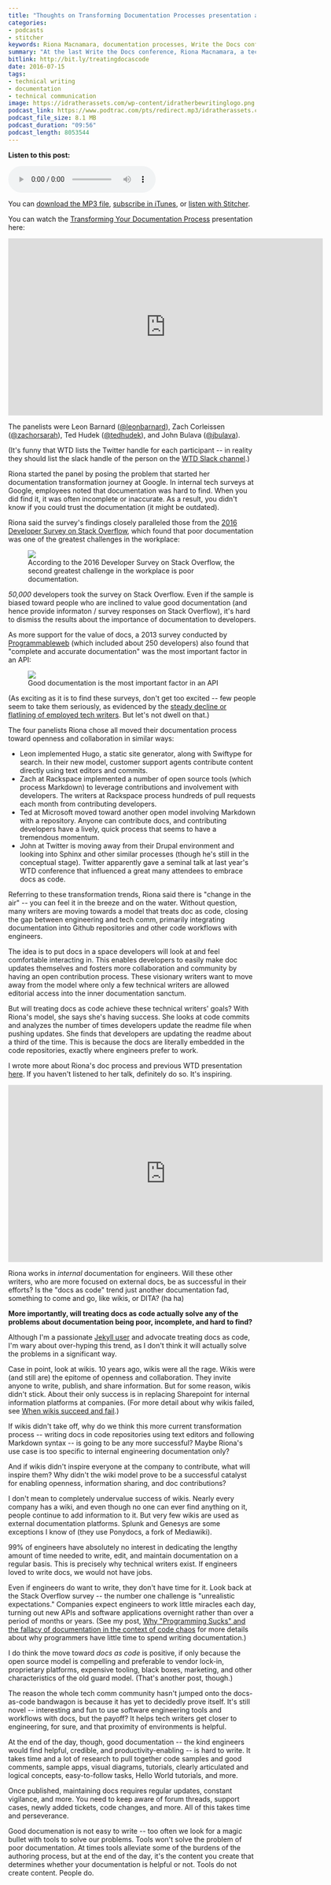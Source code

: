 ```yaml
---
title: "Thoughts on Transforming Documentation Processes presentation at WTD: Evaluating the trend to treat documentation as code"
categories:
- podcasts
- stitcher
keywords: Riona Macnamara, documentation processes, Write the Docs conference, transformation, documentation trends, doc as code, openness, collaboration
summary: "At the last Write the Docs conference, Riona Macnamara, a tech writer working on internal developer documentation at Google, moderated a panel about transforming your documentation process. The panel consisted of four writers from various companies -- Balsamiq, Rackspace, Microsoft, and Twitter. The panelists talked about how they increased collaboration and openness in their company's doc culture by transforming their authoring and publishing processes. Most of these transformations involved adopting a 'docs as code' type approach, which seems to be a growing trend."
bitlink: http://bit.ly/treatingdocascode
date: 2016-07-15
tags:
- technical writing
- documentation
- technical communication
image: https://idratherassets.com/wp-content/idratherbewritinglogo.png
podcast_link: https://www.podtrac.com/pts/redirect.mp3/idratherassets.com/podcasts/transforming-doc-processes.mp3
podcast_file_size: 8.1 MB
podcast_duration: "09:56"
podcast_length: 8053544
---
```


<div class="audioControls">
<p><b>Listen to this post:</b></p>
<p><audio controls="controls"><source src="https://www.podtrac.com/pts/redirect.mp3/idratherassets.com/podcasts/transforming-doc-processes.mp3" type="audio/mpeg" /></audio></p>

<p>You can <a href="https://www.podtrac.com/pts/redirect.mp3/idratherassets.com/podcasts/transforming-doc-processes.mp3" alt="Thoughts on Transforming Documentation Processes presentation at WTD: Evaluating the trend to treat documentation as code">download the MP3 file</a>, <a href="https://itunes.apple.com/us/podcast/id-rather-be-writing-podcast/id277365275">subscribe in iTunes</a>, or <a href="http://www.stitcher.com/podcast/id-rather-be-writing-technical-writing-podcast"> listen with Stitcher</a>.</p>
</div>

You can watch the [Transforming Your Documentation Process](https://www.youtube.com/watch?v=Y2TGwUPb8R4) presentation here:

<iframe width="640" height="360" src="https://www.youtube.com/embed/Y2TGwUPb8R4?list=PLmV2D6sIiX3U03qc-FPXgLFGFkccCEtfv" frameborder="0" allowfullscreen></iframe>

The panelists were Leon Barnard ([@leonbarnard](http://twitter.com/leonbarnard)), Zach Corleissen ([@zachorsarah](http://twitter.com/zachorsarah)), Ted Hudek ([@tedhudek](http://twitter.com/tedhudek)), and John Bulava ([@jbulava](http://twitter.com/jbulava)).

(It's funny that WTD lists the Twitter handle for each participant -- in reality they should list the slack handle of the person on the [WTD Slack channel](slack.writethedocs.org).)

Riona started the panel by posing the problem that started her documentation transformation journey at Google. In internal tech surveys at Google, employees noted that documentation was hard to find. When you did find it, it was often incomplete or inaccurate. As a result, you didn't know if you could trust the documentation (it might be outdated).

Riona said the survey's findings closely paralleled those from the [2016 Developer Survey on Stack Overflow](https://stackoverflow.com/research/developer-survey-2016#work-challenges-at-work), which found that poor documentation was one of the greatest challenges in the workplace:

<figure><a href="https://stackoverflow.com/research/developer-survey-2016#work-challenges-at-work"><img src="{{ "https://idratherbewritingmedia.com/images/docsurveystackoverflow.png" | prepend: site.baseurl }}"/></a><figcaption>According to the 2016 Developer Survey on Stack Overflow, the second greatest challenge in the workplace is poor documentation.</figcaption></figure>

*50,000* developers took the survey on Stack Overflow. Even if the sample is biased toward people who are inclined to value good documentation (and hence provide informaton / survey responses on Stack Overflow), it's hard to dismiss the results about the importance of documentation to developers.

As more support for the value of docs, a 2013 survey conducted by [Programmableweb](http://www.programmableweb.com/news/api-consumers-want-reliability-documentation-and-community/2013/01/07) (which included about 250 developers) also found that "complete and accurate documentation" was the most important factor in an API:

<figure><a href="http://www.programmableweb.com/news/api-consumers-want-reliability-documentation-and-community/2013/01/07"><img src="{{ "https://idratherbewritingmedia.com/images/progwebdoc.png" | prepend: site.baseurl }}"/></a><figcaption>Good documentation is the most important factor in an API</figcaption></figure>

(As exciting as it is to find these surveys, don't get too excited -- few people seem to take them seriously, as evidenced by the [steady decline or flatlining of employed tech writers](https://idratherbewriting.com/innovation/#/8/2). But let's not dwell on that.)

The four panelists Riona chose all moved their documentation process toward openness and collaboration in similar ways:

*  Leon implemented Hugo, a static site generator, along with Swiftype for search. In their new model, customer support agents contribute content directly using text editors and commits.
*  Zach at Rackspace implemented a number of open source tools (which process Markdown) to leverage contributions and involvement with developers. The writers at Rackspace process hundreds of pull requests each month from contributing developers.
*  Ted at Microsoft moved toward another open model involving Markdown with a repository. Anyone can contribute docs, and contributing developers have a lively, quick process that seems to have a tremendous momentum.
*  John at Twitter is moving away from their Drupal environment and looking into Sphinx and other similar processes (though he's still in the conceptual stage). Twitter apparently gave a seminal talk at last year's WTD conference that influenced a great many attendees to embrace docs as code.

Referring to these transformation trends, Riona said there is "change in the air" -- you can feel it in the breeze and on the water. Without question, many writers are moving towards a model that treats doc as code, closing the gap between engineering and tech comm, primarily integrating documentation into Github repositories and other code workflows with engineers.

The idea is to put docs in a space developers will look at and feel comfortable interacting in. This enables developers to easily make doc updates themselves and fosters more collaboration and community by having an open contribution process. These visionary writers want to move away from the model where only a few technical writers are allowed editorial access into the inner documentation sanctum.

But will treating docs as code achieve these technical writers' goals? With Riona's model, she says she's having success. She looks at code commits and analyzes the number of times developers update the readme file when pushing updates. She finds that developers are updating the readme about a third of the time. This is because the docs are literally embedded in the code repositories, exactly where engineers prefer to work.

I wrote more about Riona's doc process and previous WTD presentation [here](https://idratherbewriting.com/2015/05/26/integrating-documentation-into-engineering-code-and-workflows/). If you haven't listened to her talk, definitely do so. It's inspiring.

<iframe width="640" height="360" src="https://www.youtube.com/embed/EnB8GtPuauw" frameborder="0" allowfullscreen></iframe>

Riona works in *internal* documentation for engineers. Will these other writers, who are more focused on external docs, be as successful in their efforts? Is the "docs as code" trend just another documentation fad, something to come and go, like wikis, or DITA? (ha ha)

**More importantly, will treating docs as code actually solve any of the problems about documentation being poor, incomplete, and hard to find?**

Although I'm a passionate [Jekyll user](https://idratherbewriting.com/about-jekyll/) and advocate treating docs as code, I'm wary about over-hyping this trend, as I don't think it will actually solve the problems in a significant way.

Case in point, look at wikis. 10 years ago, wikis were all the rage. Wikis were (and still are) the epitome of openness and collaboration. They invite anyone to write, publish, and share information. But for some reason, wikis didn't stick. About their only success is in replacing Sharepoint for internal information platforms at companies. (For more detail about why wikis failed, see [When wikis succeed and fail](https://idratherbewriting.com/2012/05/23/wikis-are-dead-other-options-for-collaboration/).)

If wikis didn't take off, why do we think this more current transformation process -- writing docs in code repositories using text editors and following Markdown syntax -- is going to be any more successful? Maybe Riona's use case is too specific to internal engineering documentation only?

And if wikis didn't inspire everyone at the company to contribute, what will inspire them? Why didn't the wiki model prove to be a successful catalyst for enabling openness, information sharing, and doc contributions?

I don't mean to completely undervalue success of wikis. Nearly every company has a wiki, and even though no one can ever find anything on it, people continue to add information to it. But very few wikis are used as external documentation platforms. Splunk and Genesys are some exceptions I know of (they use Ponydocs, a fork of Mediawiki).

99% of engineers have absolutely no interest in dedicating the lengthy amount of time needed to write, edit, and maintain documentation on a regular basis. This is precisely why technical writers exist. If engineers loved to write docs, we would not have jobs.

Even if engineers do want to write, they don't have time for it. Look back at the Stack Overflow survey -- the number one challenge is "unrealistic expectations." Companies expect engineers to work little miracles each day, turning out new APIs and software applications overnight rather than over a period of months or years. (See my post, [Why "Programming Sucks" and the fallacy of documentation in the context of code chaos](https://idratherbewriting.com/2016/07/12/why-programming-sucks/) for more details about why programmers have little time to spend writing documentation.)

I do think the move toward *docs as code* is positive, if only because the open source model is compelling and preferable to vendor lock-in, proprietary platforms, expensive tooling, black boxes, marketing, and other characteristics of the old guard model. (That's another post, though.)

The reason the whole tech comm community hasn't jumped onto the docs-as-code bandwagon is because it has yet to decidedly prove itself. It's still novel -- interesting and fun to use software engineering tools and workflows with docs, but the payoff? It helps tech writers get closer to engineering, for sure, and that proximity of environments is helpful.

At the end of the day, though, good documentation -- the kind engineers would find helpful, credible, and productivity-enabling -- is hard to write. It takes time and a lot of research to pull together code samples and good comments, sample apps, visual diagrams, tutorials, clearly articulated and logical concepts, easy-to-follow tasks, Hello World tutorials, and more.

Once published, maintaining docs requires regular updates, constant vigilance, and more. You need to keep aware of forum threads, support cases, newly added tickets, code changes, and more. All of this takes time and perseverance.

Good documenation is not easy to write -- too often we look for a magic bullet with tools to solve our problems. Tools won't solve the problem of poor documentation. At times tools alleviate some of the burdens of the authoring process, but at the end of the day, it's the content you create that determines whether your documentation is helpful or not. Tools do not create content. People do.

